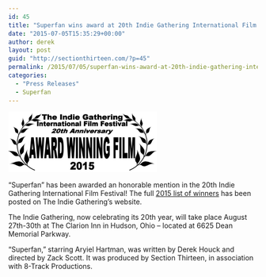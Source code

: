 ```yaml
---
id: 45
title: "Superfan wins award at 20th Indie Gathering International Film Festival"
date: "2015-07-05T15:35:29+00:00"
author: derek
layout: post
guid: "http://sectionthirteen.com/?p=45"
permalink: /2015/07/05/superfan-wins-award-at-20th-indie-gathering-international-film-festival/
categories:
  - "Press Releases"
  - Superfan
---
```


[![The Indie Gathering International Film Festival 20th Anniversary Award Winning Film 2015](/assets/img/2014/05/15film-300x122.png)](/assets/img/2014/05/15film.png)

“Superfan” has been awarded an honorable mention in the 20th Indie Gathering International Film Festival! The full [2015 list of winners](http://www.theindiegathering.com/page6.php) has been posted on The Indie Gathering’s website.

The Indie Gathering, now celebrating its 20th year, will take place August 27th-30th at The Clarion Inn in Hudson, Ohio – located at 6625 Dean Memorial Parkway.

“Superfan,” starring Aryiel Hartman, was written by Derek Houck and directed by Zack Scott. It was produced by Section Thirteen, in association with 8-Track Productions.
